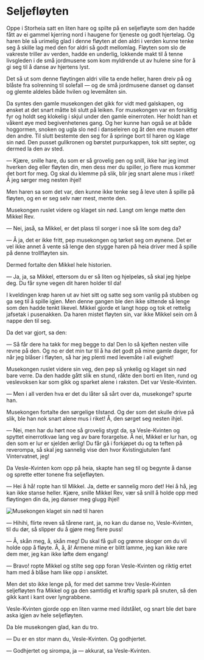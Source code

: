 # Seljefløyten

Oppe i Storheia satt en liten hare og spilte på en seljefløyte som den hadde fått av ei gammel kjerring nord i haugene for tjeneste og godt hjertelag. Og haren ble så urimelig glad i denne fløyten at den aldri i verden kunne tenke seg å skille lag med den for aldri så godt mellomlag. Fløyten som slo de vakreste triller av verden, hadde en underlig, lokkende makt til å tenne livsgleden i de små jordmusene som kom myldrende ut av hulene sine for å gi seg til å danse av hjertens lyst.

Det så ut som denne fløytingen aldri ville ta ende heller, haren dreiv på og blåste fra solrenning til solefall — og de små jordmusene danset og danset og glemte aldeles både hvilen og levemåten sin.

Da syntes den gamle musekongen det gikk for vidt med galskapen, og ønsket at det snart måtte bli slutt på leiken. For musekongen var en forsiktig fyr og holdt seg klokelig i skjul under den gamle einerroten. Her holdt han et våkent øye med begivenhetenes gang. Og her kunne han også se at både hoggormen, snoken og ugla slo ned i danseleiren og åt den ene musen etter den andre. Til slutt bestemte den seg for å springe bort til haren og klage sin nød. Den pusset gullkronen og børstet purpurkappen, tok sitt septer, og dermed la den av sted.

— Kjære, snille hare, du som er så grovelig pen og snill, ikke har jeg imot hverken deg eller fløyten din, men dess mer du spiller, jo flere mus kommer det bort for meg. Og skal du klemme på slik, blir jeg snart alene mus i riket! Å jeg sørger meg nesten ihjel!

Men haren sa som det var, den kunne ikke tenke seg å leve uten å spille på fløyten, og en er seg selv nær mest, mente den.

Musekongen ruslet videre og klaget sin nød. Langt om lenge møtte den Mikkel Rev.

— Nei, jaså, sa Mikkel, er det plass til sorger i noe så lite som deg da?

— Å ja, det er ikke fritt, pep musekongen og tørket seg om øynene. Det er vel ikke annet å vente så lenge den stygge haren på heia driver med å spille på denne trollfløyten sin.

Dermed fortalte den Mikkel hele historien.

— Ja, ja, sa Mikkel, ettersom du er så liten og hjelpeløs, så skal jeg hjelpe deg. Du får syne vegen dit haren holder til da!

I kveldingen krøp haren ut av hiet sitt og satte seg som vanlig på stubben og ga seg til å spille igjen. Men denne gangen ble den ikke sittende så lenge som den hadde tenkt likevel. Mikkel gjorde et langt hopp og tok et rettelig jafsetak i pusenakken. Da haren mistet fløyten sin, var ikke Mikkel sein om å nappe den til seg.

Da det var gjort, sa den:

— Så får dere ha takk for meg begge to da! Den lo så kjeften nesten ville revne på den. Og no er det min tur til å ha det godt på mine gamle dager, for når jeg blåser i fløyten, så har jeg plenti med levemåte i all evighet!

Musekongen ruslet videre sin veg, den pep så ynkelig og klaget sin nød bare verre. Da den hadde gått slik en stund, råkte den borti en liten, rund og veslevoksen kar som gikk og sparket alene i raksten. Det var Vesle-Kvinten.

— Men i all verden hva er det du låter så sårt over da, musekonge? spurte han.

Musekongen fortalte den sørgelige tilstand. Og der som det skulle drive på slik, ble han nok snart alene mus i riket! Å, den sørget seg nesten ihjel.

— Nei, men har du hørt noe så grovelig stygt da, sa Vesle-Kvinten og spyttet einerrotkvae lang veg av bare forargelse. Å nei, Mikkel er lur han, og den som er lur er sjelden ærlig! Du får gå i forkjøpet du og ta teften på reverompa, så skal jeg sannelig vise den hvor Kvistingjutulen fant Vintervatnet, jeg!

Da Vesle-Kvinten kom opp på heia, skapte han seg til og begynte å danse og sprette etter tonene fra seljefløyten.

— Hei å hå! ropte han til Mikkel. Ja, dette er sannelig moro det! Hei å hå, jeg kan ikke stanse heller. Kjære, snille Mikkel Rev, vær så snill å holde opp med fløytingen din da, jeg danser meg glugg ihjel!

![Musekongen klaget sin nød til haren](./haren.png)

— Hihihi, flirte reven så tårene rant, ja, no kan du danse no, Vesle-Kvinten, til du dør, så slipper du å gjøre meg flere puss!

— Å, skån meg, å, skån meg! Du skal få gull og grønne skoger om du vil holde opp å fløyte. Å, å, å! Armene mine er blitt lamme, jeg kan ikke røre dem mer, jeg kan ikke løfte dem engang!

— Bravo! ropte Mikkel og stilte seg opp foran Vesle-Kvinten og riktig ertet ham med å blåse ham like opp i ansiktet.

Men det sto ikke lenge på, for med det samme trev Vesle-Kvinten seljefløyten fra Mikkel og ga den samtidig et kraftig spark på snuten, så den gikk kant i kant over lyngrabbene.

Vesle-Kvinten gjorde opp en liten varme med ildstålet, og snart ble det bare aska igjen av hele seljefløyten.

Da ble musekongen glad, kan du tro.

— Du er en stor mann du, Vesle-Kvinten. Og godhjertet.

— Godhjertet og sirompa, ja — akkurat, sa Vesle-Kvinten.
